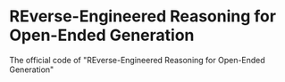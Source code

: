 # REverse-Engineered Reasoning for Open-Ended Generation
The official code of "REverse-Engineered Reasoning for Open-Ended Generation"
